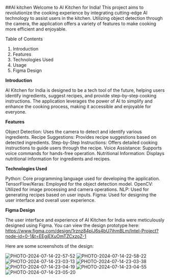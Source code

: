 ##AI kitchen
Welcome to AI Kitchen for India! This project aims to revolutionize the cooking experience by integrating cutting-edge AI technology to assist users in the kitchen. Utilizing object detection through the camera, the application offers a variety of features to make cooking more efficient and enjoyable.

Table of Contents

1. Introduction
2. Features
3. Technologies Used
4. Usage
5. Figma Design


**Introduction**

AI Kitchen for India is designed to be a tech tool of the future, helping users identify ingredients, suggest recipes, and provide step-by-step cooking instructions. The application leverages the power of AI to simplify and enhance the cooking process, making it accessible and enjoyable for everyone.

**Features**

Object Detection: Uses the camera to detect and identify various ingredients.
Recipe Suggestions: Provides recipe suggestions based on detected ingredients.
Step-by-Step Instructions: Offers detailed cooking instructions to guide users through the recipe.
Voice Assistance: Supports voice commands for hands-free operation.
Nutritional Information: Displays nutritional information for ingredients and recipes.

**Technologies Used**

Python: Core programming language used for developing the application.
TensorFlow/Keras: Employed for the object detection model.
OpenCV: Utilized for image processing and camera operations.
NLP: Used for generating recipes based on user inputs.
Figma: Used for designing the user interface and overall user experience.

**Figma Design**

The user interface and experience of AI Kitchen for India were meticulously designed using Figma. You can view the design prototype here:
https://www.figma.com/design/1rznz84plJ6s4bU7ihmBLm/Intel-Project?node-id=0-1&t=EEgjEXuOmTZCxzoZ-1

Here are some screenshots of the design:

![PHOTO-2024-07-14-22-57-52](https://github.com/user-attachments/assets/9717fd24-469f-4d8f-bba2-2cc4d4c959b0)
![PHOTO-2024-07-14-22-58-22](https://github.com/user-attachments/assets/d99f5a60-4139-4715-ae77-89848cb99463)
![PHOTO-2024-07-14-23-03-13](https://github.com/user-attachments/assets/ad748f75-a044-49d3-b96d-08835def6c44)
![PHOTO-2024-07-14-23-03-38](https://github.com/user-attachments/assets/597b9d50-0bdb-4f4c-a42e-d26cee10cbc3)
![PHOTO-2024-07-14-23-04-19](https://github.com/user-attachments/assets/a30023a0-73b6-414d-9dd7-58a68372b563)
![PHOTO-2024-07-14-23-04-55](https://github.com/user-attachments/assets/8632b87a-0d27-4d02-a0ce-2b41316a7d66)
![PHOTO-2024-07-14-23-05-20](https://github.com/user-attachments/assets/7f91110d-e5ca-4094-811d-c1f5d3d28d51)






